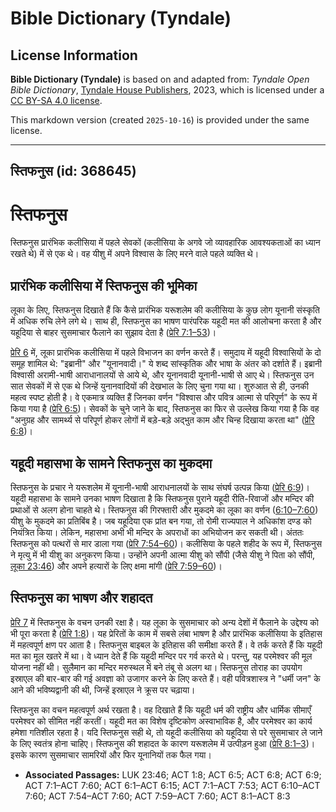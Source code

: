 # Bible Dictionary (Tyndale)

## License Information

**Bible Dictionary (Tyndale)** is based on and adapted from: _Tyndale Open Bible Dictionary_, [Tyndale House Publishers](https://tyndaleopenresources.com/), 2023, which is licensed under a [CC BY-SA 4.0 license](https://creativecommons.org/licenses/by-sa/4.0/legalcode.en).

This markdown version (created `2025-10-16`) is provided under the same license.



--------------------------------

## स्तिफनुस (id: 368645)

स्तिफनुस
========

स्तिफनुस प्रारंभिक कलीसिया में पहले सेवकों (कलीसिया के अगवे जो व्यावहारिक आवश्यकताओं का ध्यान रखते थे) में से एक थे। वह यीशु में अपने विश्वास के लिए मरने वाले पहले व्यक्ति थे।

प्रारंभिक कलीसिया में स्तिफनुस की भूमिका
----------------------------------------

लूका के लिए, स्तिफनुस दिखाते हैं कि कैसे प्रारंभिक यरूशलेम की कलीसिया के कुछ लोग यूनानी संस्कृति में अधिक रुचि लेने लगे थे। साथ ही, स्तिफनुस का भाषण पारंपरिक यहूदी मत की आलोचना करता है और यहूदिया से बाहर सुसमाचार फैलाने का सुझाव देता है ([प्रेरि 7:1–53](https://ref.ly/Acts7:1-Acts7:53))।

[प्रेरि 6](https://ref.ly/Acts6:1-Acts6:15) में, लूका प्रारंभिक कलीसिया में पहले विभाजन का वर्णन करते हैं। समुदाय में यहूदी विश्वासियों के दो समूह शामिल थे: "इब्रानी" और "यूनानवादी।" ये शब्द सांस्कृतिक और भाषा के अंतर को दर्शाते हैं। इब्रानी विश्वासी अरामी\-भाषी आराधानालयों से आये थे, और यूनानवादी यूनानी\-भाषी से आए थे। स्तिफनुस उन सात सेवकों में से एक थे जिन्हें युनानवादियों की देखभाल के लिए चुना गया था। शुरुआत से ही, उनकी महत्व स्पष्ट होती है। वे एकमात्र व्यक्ति हैं जिनका वर्णन "विश्वास और पवित्र आत्मा से परिपूर्ण" के रूप में किया गया है ([प्रेरि 6:5](https://ref.ly/Acts6:5))। सेवकों के चुने जाने के बाद, स्तिफनुस का फिर से उल्लेख किया गया है कि वह "अनुग्रह और सामर्थ्य से परिपूर्ण होकर लोगों में बड़े\-बड़े अद्भुत काम और चिन्ह दिखाया करता था" ([प्रेरि 6:8](https://ref.ly/Acts6:8))।

यहूदी महासभा के सामने स्तिफनुस का मुकदमा
----------------------------------------

स्तिफनुस के प्रचार ने यरूशलेम में यूनानी\-भाषी आराधनालयों के साथ संघर्ष उत्पन्न किया ([प्रेरि 6:9](https://ref.ly/Acts6:9))। यहूदी महासभा के सामने उनका भाषण दिखाता है कि स्तिफनुस पुराने यहूदी रीति\-रिवाजों और मन्दिर की प्रथाओं से अलग होना चाहते थे। स्तिफनुस की गिरफ्तारी और मुकदमे का लूका का वर्णन ([6:10–7:60](https://ref.ly/Acts6:10-Acts7:60)) यीशु के मुकदमे का प्रतिबिंब है। जब यहूदिया एक प्रांत बन गया, तो रोमी राज्यपाल ने अधिकांश दण्ड को नियंत्रित किया। लेकिन, महासभा अभी भी मन्दिर के अपराधों का अभियोजन कर सकती थी। अंततः स्तिफनुस को पत्थरों से मार डाला गया ([प्रेरि 7:54–60](https://ref.ly/Acts7:54-Acts7:60))। कलीसिया के पहले शहीद के रूप में, स्तिफनुस ने मृत्यु में भी यीशु का अनुकरण किया। उन्होंने अपनी आत्मा यीशु को सौंपी (जैसे यीशु ने पिता को सौंपी, [लूका 23:46](https://ref.ly/Luke23:46)) और अपने हत्यारों के लिए क्षमा मांगी ([प्रेरि 7:59–60](https://ref.ly/Acts7:59-Acts7:60))।

स्तिफनुस का भाषण और शहादत
-------------------------

[प्रेरि 7](https://ref.ly/Acts7:1-Acts7:60) में स्तिफनुस के वचन उनकी रक्षा है। यह लूका के सुसमाचार को अन्य देशों में फैलाने के उद्देश्य को भी पूरा करता है ([प्रेरि 1:8](https://ref.ly/Acts1:8))। यह प्रेरितों के काम में सबसे लंबा भाषण है और प्रारंभिक कलीसिया के इतिहास में महत्वपूर्ण क्षण पर आता है। स्तिफनुस बाइबल के इतिहास की समीक्षा करते हैं। वे तर्क करते हैं कि यहूदी मत का मूल खतरे में था। वे ध्यान देते हैं कि यहूदी मन्दिर पर गर्व करते थे। परन्तु, यह परमेश्वर की मूल योजना नहीं थी। सुलैमान का मन्दिर मरुस्थल में बने तंबू से अलग था। स्तिफनुस तोराह का उपयोग इस्राएल की बार\-बार की गई अवज्ञा को उजागर करने के लिए करते हैं। वही पवित्रशास्त्र ने "धर्मी जन" के आने की भविष्यद्वानी की थी, जिन्हें इस्राएल ने क्रूस पर चढ़ाया।

स्तिफनुस का वचन महत्वपूर्ण अर्थ रखता है। वह दिखाते हैं कि यहूदी धर्म की राष्ट्रीय और धार्मिक सीमाएँ परमेश्वर को सीमित नहीं करतीं। यहूदी मत का विशेष दृष्टिकोण अस्वाभाविक है, और परमेश्वर का कार्य हमेशा गतिशील रहता है। यदि स्तिफनुस सही थे, तो यहूदी कलीसिया को यहूदिया से परे सुसमाचार ले जाने के लिए स्वतंत्र होना चाहिए। स्तिफनुस की शहादत के कारण यरूशलेम में उत्पीड़न हुआ ([प्रेरि 8:1–3](https://ref.ly/Acts8:1-Acts8:3))। इसके कारण सुसमाचार सामरियों और फिर यूनानियों तक फैल गया।

* **Associated Passages:** LUK 23:46; ACT 1:8; ACT 6:5; ACT 6:8; ACT 6:9; ACT 7:1–ACT 7:60; ACT 6:1–ACT 6:15; ACT 7:1–ACT 7:53; ACT 6:10–ACT 7:60; ACT 7:54–ACT 7:60; ACT 7:59–ACT 7:60; ACT 8:1–ACT 8:3

